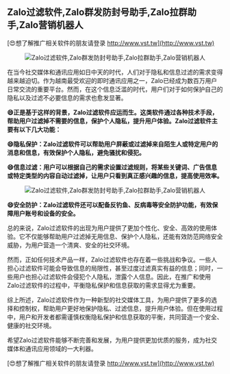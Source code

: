 ## **Zalo过滤软件,Zalo群发防封号助手,Zalo拉群助手,Zalo营销机器人**

[😍想了解推广相关软件的朋友请登录 http://www.vst.tw](http://www.vst.tw)

 <center><img src="https://vst.tw/MP4/tuiguang/png/6.png" alt="Zalo过滤软件,Zalo群发防封号助手,Zalo拉群助手,Zalo营销机器人"></center>

在当今社交媒体和通讯应用如日中天的时代，人们对于隐私和信息过滤的需求变得越来越迫切。作为越南最受欢迎的即时通讯应用之一，Zalo已经成为数百万用户日常交流的重要平台。然而，在这个信息泛滥的时代，用户们对于如何保护自己的隐私以及过滤不必要信息的需求也愈发显著。

**😄正是基于这样的背景，Zalo过滤软件应运而生。这类软件通过各种技术手段，帮助用户过滤掉不需要的信息，保护个人隐私，提升用户体验。Zalo过滤软件主要有以下几大功能：**

**😄隐私保护：Zalo过滤软件可以帮助用户屏蔽或过滤掉来自陌生人或特定用户的消息和信息，有效保护个人隐私，避免骚扰和侵犯。**

**😄信息过滤：用户可以根据自己的需求设置过滤规则，将某些关键词、广告信息或特定类型的内容自动过滤掉，让用户只看到真正感兴趣的信息，提高使用效率。**

 <center><img src="https://vst.tw/MP4/tuiguang/png/8.png" alt="Zalo过滤软件,Zalo群发防封号助手,Zalo拉群助手,Zalo营销机器人"></center>

**😄安全防护：Zalo过滤软件还可以配备反钓鱼、反病毒等安全防护功能，有效保障用户账号和设备的安全。**

总的来说，Zalo过滤软件的出现为用户提供了更加个性化、安全、高效的使用体验。它不仅能够帮助用户过滤掉无用信息、保护个人隐私，还能有效防范网络安全威胁，为用户营造一个清爽、安全的社交环境。

然而，正如任何技术产品一样，Zalo过滤软件也存在着一些挑战和争议。一些人担心过滤软件可能会导致信息的局限性，甚至过度过滤真实有益的信息；同时，一些用户也担心过滤软件会侵犯个人隐私，泄露个人信息。因此，在推广和使用Zalo过滤软件的过程中，平衡隐私保护和信息获取的需求显得尤为重要。

综上所述，Zalo过滤软件作为一种新型的社交媒体工具，为用户提供了更多的选择和控制权，帮助用户更好地保护隐私、过滤信息，提升用户体验。但在使用过程中，用户和开发者都需谨慎权衡隐私保护和信息获取的平衡，共同营造一个安全、健康的社交环境。

希望Zalo过滤软件能够不断完善和发展，为用户提供更加优质的服务，成为社交媒体和通讯应用领域的一大利器。

[😍想了解推广相关软件的朋友请登录 http://www.vst.tw](http://www.vst.tw)



